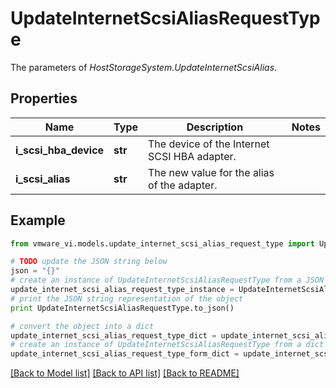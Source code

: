 # UpdateInternetScsiAliasRequestType

The parameters of *HostStorageSystem.UpdateInternetScsiAlias*. 

## Properties
Name | Type | Description | Notes
------------ | ------------- | ------------- | -------------
**i_scsi_hba_device** | **str** | The device of the Internet SCSI HBA adapter.  | 
**i_scsi_alias** | **str** | The new value for the alias of the adapter.  | 

## Example

```python
from vmware_vi.models.update_internet_scsi_alias_request_type import UpdateInternetScsiAliasRequestType

# TODO update the JSON string below
json = "{}"
# create an instance of UpdateInternetScsiAliasRequestType from a JSON string
update_internet_scsi_alias_request_type_instance = UpdateInternetScsiAliasRequestType.from_json(json)
# print the JSON string representation of the object
print UpdateInternetScsiAliasRequestType.to_json()

# convert the object into a dict
update_internet_scsi_alias_request_type_dict = update_internet_scsi_alias_request_type_instance.to_dict()
# create an instance of UpdateInternetScsiAliasRequestType from a dict
update_internet_scsi_alias_request_type_form_dict = update_internet_scsi_alias_request_type.from_dict(update_internet_scsi_alias_request_type_dict)
```
[[Back to Model list]](../README.md#documentation-for-models) [[Back to API list]](../README.md#documentation-for-api-endpoints) [[Back to README]](../README.md)


